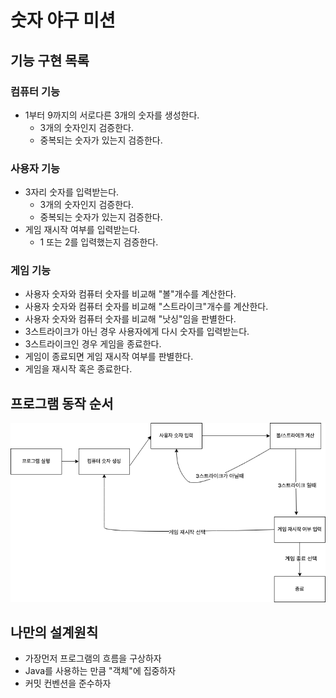 # 숫자 야구 미션

## 기능 구현 목록

### 컴퓨터 기능
- 1부터 9까지의 서로다른 3개의 숫자를 생성한다.
  - 3개의 숫자인지 검증한다.
  - 중복되는 숫자가 있는지 검증한다.

### 사용자 기능
- 3자리 숫자를 입력받는다.
  - 3개의 숫자인지 검증한다.
  - 중복되는 숫자가 있는지 검증한다.
- 게임 재시작 여부를 입력받는다.
  - 1 또는 2를 입력했는지 검증한다.

### 게임 기능
- 사용자 숫자와 컴퓨터 숫자를 비교해 "볼"개수를 계산한다.
- 사용자 숫자와 컴퓨터 숫자를 비교해 "스트라이크"개수를 계산한다.
- 사용자 숫자와 컴퓨터 숫자를 비교해 "낫싱"임을 판별한다.
- 3스트라이크가 아닌 경우 사용자에게 다시 숫자를 입력받는다.
- 3스트라이크인 경우 게임을 종료한다.
- 게임이 종료되면 게임 재시작 여부를 판별한다.
- 게임을 재시작 혹은 종료한다.

## 프로그램 동작 순서

![flow](flow.png)

## 나만의 설계원칙
- 가장먼저 프로그램의 흐름을 구상하자
- Java를 사용하는 만큼 "객체"에 집중하자
- 커밋 컨벤션을 준수하자